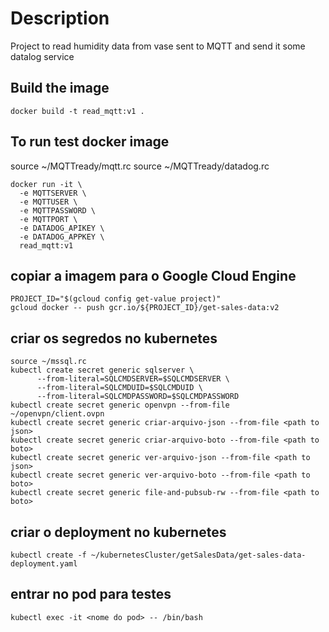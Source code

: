 # Description

Project to read humidity data from vase sent to MQTT and send it some datalog service

## Build the image
```
docker build -t read_mqtt:v1 .
```
## To run test docker image
source ~/MQTTready/mqtt.rc
source ~/MQTTready/datadog.rc
```
docker run -it \
  -e MQTTSERVER \
  -e MQTTUSER \
  -e MQTTPASSWORD \
  -e MQTTPORT \
  -e DATADOG_APIKEY \
  -e DATADOG_APPKEY \
  read_mqtt:v1
```
## copiar a imagem para o Google Cloud Engine
```
PROJECT_ID="$(gcloud config get-value project)"
gcloud docker -- push gcr.io/${PROJECT_ID}/get-sales-data:v2
```
## criar os segredos no kubernetes
```
source ~/mssql.rc
kubectl create secret generic sqlserver \
      --from-literal=SQLCMDSERVER=$SQLCMDSERVER \
      --from-literal=SQLCMDUID=$SQLCMDUID \
      --from-literal=SQLCMDPASSWORD=$SQLCMDPASSWORD
kubectl create secret generic openvpn --from-file ~/openvpn/client.ovpn
kubectl create secret generic criar-arquivo-json --from-file <path to json>
kubectl create secret generic criar-arquivo-boto --from-file <path to boto>
kubectl create secret generic ver-arquivo-json --from-file <path to json>
kubectl create secret generic ver-arquivo-boto --from-file <path to boto>
kubectl create secret generic file-and-pubsub-rw --from-file <path to boto>
```
## criar o deployment no kubernetes
```
kubectl create -f ~/kubernetesCluster/getSalesData/get-sales-data-deployment.yaml  
```
## entrar no pod para testes
```
kubectl exec -it <nome do pod> -- /bin/bash
```
